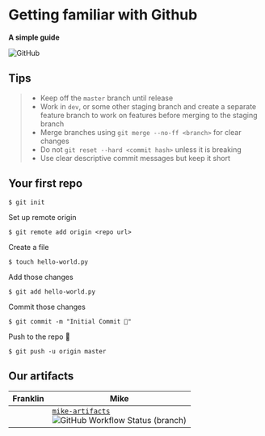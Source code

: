 # Getting familiar with Github
**A simple guide**

![GitHub](https://img.shields.io/github/license/yak-fumblepack/getting-familiar-with-github)

## Tips

> - Keep off the `master` branch until release
> - Work in `dev`, or some other staging branch and create a separate feature branch to work on features before merging to the staging branch
> - Merge branches using `git merge --no-ff <branch>` for clear changes
> - Do not `git reset --hard <commit hash>` unless it is breaking
> - Use clear descriptive commit messages but keep it short

## Your first repo

```shell
$ git init
```

Set up remote origin

```shell
$ git remote add origin <repo url>
```

Create a file

```shell
$ touch hello-world.py
```

Add those changes

```shell
$ git add hello-world.py
```

Commit those changes

```shell
$ git commit -m "Initial Commit 🎉"
```

Push to the repo 🚀

```shell
$ git push -u origin master
```

## Our artifacts

| Franklin | Mike                                                                                                                                                                                                                                                                    |
| -------- | ----------------------------------------------------------------------------------------------------------------------------------------------------------------------------------------------------------------------------------------------------------------------- |
| &nbsp;   | [`mike-artifacts`](https://github.com/yak-fumblepack/getting-familiar-with-github/tree/mike-artifacts)<br>![GitHub Workflow Status (branch)](https://img.shields.io/github/workflow/status/yak-fumblepack/getting-familiar-with-github/ci/mike-artifacts?style=plastic) |